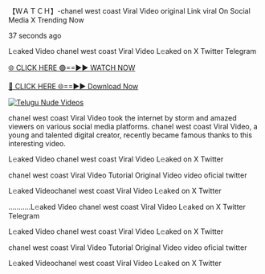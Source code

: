 【﻿WＡＴＣＨ】-chanel west coast Viral Video original Link viral On Social Media X Trending Now



37 seconds ago

L𝚎aked Video chanel west coast Viral Video L𝚎aked on X Twitter Telegram

[🌐 CLICK HERE 🟢==►► WATCH NOW](https://viral-xone.blogspot.com/2025/01/valovideo.html)

[🔴 CLICK HERE 🌐==►► Download Now](https://viral-xone.blogspot.com/2025/01/valovideo.html)

[![Telugu Nude Videos](https://i.imgur.com/dJHk4Zq.gif)](https://viral-xone.blogspot.com/2025/01/valovideo.html)

chanel west coast Viral Video took the internet by storm and amazed viewers on various social media platforms. chanel west coast Viral Video, a young and talented digital creator, recently became famous thanks to this interesting video.

L𝚎aked Video chanel west coast Viral Video L𝚎aked on X Twitter

chanel west coast Viral Video Tutorial Original Video video oficial twitter

L𝚎aked Videochanel west coast Viral Video L𝚎aked on X Twitter

...........L𝚎aked Video chanel west coast Viral Video L𝚎aked on X Twitter Telegram

L𝚎aked Video chanel west coast Viral Video L𝚎aked on X Twitter

chanel west coast Viral Video Tutorial Original Video video oficial twitter

L𝚎aked Videochanel west coast Viral Video L𝚎aked on X Twitter